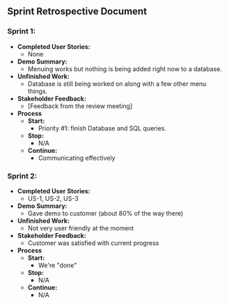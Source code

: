 ## Sprint Retrospective Document

### Sprint 1:
- **Completed User Stories:**
  - None
- **Demo Summary:**
  - Menuing works but nothing is being added right now to a database.
- **Unfinished Work:**
  - Database is still being worked on along with a few other menu things.
- **Stakeholder Feedback:**
  - [Feedback from the review meeting]
- **Process**
  - **Start:**
    - Priority #1: finish Database and SQL queries.
  - **Stop:**
    - N/A
  - **Continue:**
    - Communicating effectively


### Sprint 2:
- **Completed User Stories:**
  - US-1, US-2, US-3
- **Demo Summary:**
  - Gave demo to customer (about 80% of the way there)
- **Unfinished Work:**
  - Not very user friendly at the moment
- **Stakeholder Feedback:**
  - Customer was satisfied with current progress
- **Process**
  - **Start:**
    - We're "done"
  - **Stop:**
    - N/A
  - **Continue:**
    - N/A